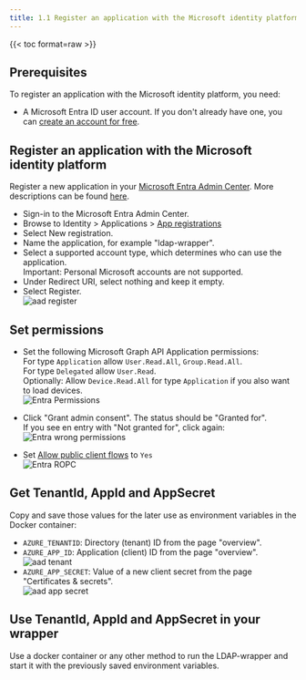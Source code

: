 ```yaml
---
title: 1.1 Register an application with the Microsoft identity platform
---
```


{{< toc format=raw >}}

## Prerequisites

To register an application with the Microsoft identity platform, you need:

- A Microsoft Entra ID user account. If you don't already have one, you can [create an account for free](https://azure.microsoft.com/free/).

## Register an application with the Microsoft identity platform

Register a new application in your [Microsoft Entra Admin Center](https://entra.microsoft.com/#view/Microsoft_AAD_RegisteredApps/ApplicationsListBlade/quickStartType~/null/sourceType/Microsoft_AAD_IAM). More descriptions can be found [here](https://learn.microsoft.com/en-us/entra/identity-platform/howto-create-service-principal-portal).

- Sign-in to the Microsoft Entra Admin Center.
- Browse to Identity > Applications > [App registrations](https://entra.microsoft.com/#view/Microsoft_AAD_RegisteredApps/ApplicationsListBlade/quickStartType~/null/sourceType/Microsoft_AAD_IAM)
- Select New registration.
- Name the application, for example "ldap-wrapper".
- Select a supported account type, which determines who can use the application.\
  Important: Personal Microsoft accounts are not supported.
- Under Redirect URI, select nothing and keep it empty.
- Select Register.\
  ![aad register](../aad_register.png)

## Set permissions

- Set the following Microsoft Graph API Application permissions:  
  For type `Application` allow `User.Read.All`, `Group.Read.All`.\
  For type `Delegated` allow `User.Read`.\
  Optionally: Allow `Device.Read.All` for type `Application` if you also want to load devices.\
  ![Entra Permissions](../entra_permissions.png)

- Click "Grant admin consent". The status should be "Granted for".\
  If you see en entry with "Not granted for", click again:
  ![Entra wrong permissions](../entra_permissions_notgranted.png)

- Set [Allow public client flows](https://learn.microsoft.com/de-de/entra/msal/dotnet/acquiring-tokens/desktop-mobile/username-password-authentication#application-registration) to `Yes`  
![Entra ROPC](../entra_ROPC.png)

## Get TenantId, AppId and AppSecret

Copy and save those values for the later use as environment variables in the Docker container:

- `AZURE_TENANTID`: Directory (tenant) ID from the page "overview".
- `AZURE_APP_ID`: Application (client) ID from the page "overview".
  ![aad tenant](../aad_tenant.png)
- `AZURE_APP_SECRET`: Value of a new client secret from the page "Certificates & secrets".  
  ![aad app secret](../aad_appsecret.png)

## Use TenantId, AppId and AppSecret in your wrapper

Use a docker container or any other method to run the LDAP-wrapper and start it with the previously saved environment variables.
